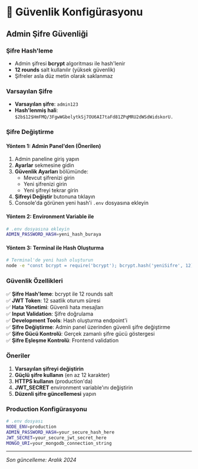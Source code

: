 # 🔐 Güvenlik Konfigürasyonu

## Admin Şifre Güvenliği

### Şifre Hash'leme
- Admin şifresi **bcrypt** algoritması ile hash'lenir
- **12 rounds** salt kullanılır (yüksek güvenlik)
- Şifreler asla düz metin olarak saklanmaz

### Varsayılan Şifre
- **Varsayılan şifre**: `admin123`
- **Hash'lenmiş hali**: `$2b$12$HmFMQ/3FgwWGbelytkSj7OU6AI7taFd81ZPqMRU2dWSdWidskorU.`

### Şifre Değiştirme

#### Yöntem 1: Admin Panel'den (Önerilen)
1. Admin paneline giriş yapın
2. **Ayarlar** sekmesine gidin
3. **Güvenlik Ayarları** bölümünde:
   - Mevcut şifrenizi girin
   - Yeni şifrenizi girin
   - Yeni şifreyi tekrar girin
4. **Şifreyi Değiştir** butonuna tıklayın
5. Console'da görünen yeni hash'i `.env` dosyasına ekleyin

#### Yöntem 2: Environment Variable ile
```bash
# .env dosyasına ekleyin
ADMIN_PASSWORD_HASH=yeni_hash_buraya
```

#### Yöntem 3: Terminal ile Hash Oluşturma
```bash
# Terminal'de yeni hash oluşturun
node -e "const bcrypt = require('bcrypt'); bcrypt.hash('yeniSifre', 12).then(hash => console.log('Hash:', hash));"
```

### Güvenlik Özellikleri

✅ **Şifre Hash'leme**: bcrypt ile 12 rounds salt  
✅ **JWT Token**: 12 saatlik oturum süresi  
✅ **Hata Yönetimi**: Güvenli hata mesajları  
✅ **Input Validation**: Şifre doğrulama  
✅ **Development Tools**: Hash oluşturma endpoint'i  
✅ **Şifre Değiştirme**: Admin panel üzerinden güvenli şifre değiştirme  
✅ **Şifre Gücü Kontrolü**: Gerçek zamanlı şifre gücü göstergesi  
✅ **Şifre Eşleşme Kontrolü**: Frontend validation    

### Öneriler

1. **Varsayılan şifreyi değiştirin**
2. **Güçlü şifre kullanın** (en az 12 karakter)
3. **HTTPS kullanın** (production'da)
4. **JWT_SECRET** environment variable'ını değiştirin
5. **Düzenli şifre güncellemesi** yapın

### Production Konfigürasyonu

```bash
# .env dosyası
NODE_ENV=production
ADMIN_PASSWORD_HASH=your_secure_hash_here
JWT_SECRET=your_secure_jwt_secret_here
MONGO_URI=your_mongodb_connection_string
```

---
*Son güncelleme: Aralık 2024*
